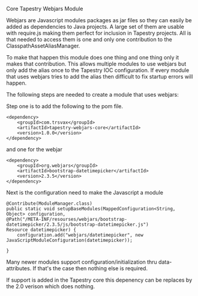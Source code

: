 Core Tapestry Webjars Module

Webjars are Javascript modules packages as jar files so they can easily be added as dependencies to Java projects. A large set of them are  usable with require.js making them perfect for inclusion in Tapestry projects. All is that needed to access them is one and only one contribution to the ClasspathAssetAliasManager.

To make that happen this module does one thing and one thing only it makes that contribution. This allows multiple modules to use webjars but only add the alias once to the Tapestry IOC configuration. If every module that uses webjars tries to add the alias then difficult to fix startup errors will happen.

The following steps are needed to create a module that uses webjars:

Step one is to add the following to the pom file.

	<dependency>
		<groupId>com.trsvax</groupId>
		<artifactId>tapestry-webjars-core</artifactId>
		<version>1.0.0</version>
	</dependency> 

and one for the webjar

	<dependency>
		<groupId>org.webjars</groupId>
		<artifactId>bootstrap-datetimepicker</artifactId>
		<version>2.3.5</version>
	</dependency>

Next is the configuration need to make the Javascript a module

    @Contribute(ModuleManager.class)
	public static void setupBaseModules(MappedConfiguration<String, Object> configuration,
	@Path("/META-INF/resourses/webjars/bootstrap-datetimepicker/2.3.5/js/bootstrap-datetimepicker.js")
	Resource datetimepicker) {
		configuration.add("webjars/datetimepicker", new JavaScriptModuleConfiguration(datetimepicker));
	
	}
	
Many newer modules support configuration/initialization thru data- attributes. If that's the case then nothing else is required.

If support is added in the Tapestry core this depenency can be replaces by the 2.0 verison which does nothing.

